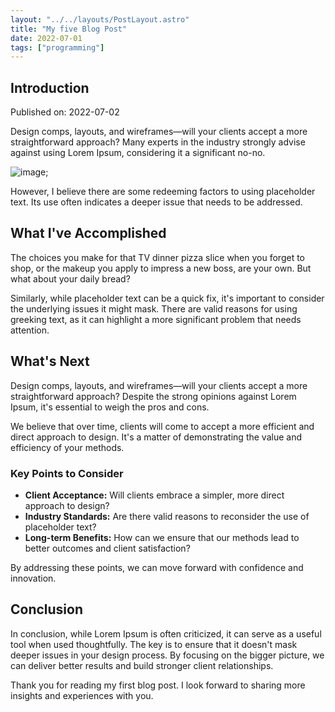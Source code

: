 ```yaml
---
layout: "../../layouts/PostLayout.astro"
title: "My five Blog Post"
date: 2022-07-01
tags: ["programming"]
---
```


## Introduction

Published on: 2022-07-02

Design comps, layouts, and wireframes—will your clients accept a more straightforward approach? Many experts in the industry strongly advise against using Lorem Ipsum, considering it a significant no-no.

![image](https://docs.astro.build/assets/rose.webp);

However, I believe there are some redeeming factors to using placeholder text. Its use often indicates a deeper issue that needs to be addressed.

## What I've Accomplished

The choices you make for that TV dinner pizza slice when you forget to shop, or the makeup you apply to impress a new boss, are your own. But what about your daily bread?

Similarly, while placeholder text can be a quick fix, it's important to consider the underlying issues it might mask. There are valid reasons for using greeking text, as it can highlight a more significant problem that needs attention.

## What's Next

Design comps, layouts, and wireframes—will your clients accept a more straightforward approach? Despite the strong opinions against Lorem Ipsum, it's essential to weigh the pros and cons.

We believe that over time, clients will come to accept a more efficient and direct approach to design. It's a matter of demonstrating the value and efficiency of your methods.

### Key Points to Consider

- **Client Acceptance:** Will clients embrace a simpler, more direct approach to design?
- **Industry Standards:** Are there valid reasons to reconsider the use of placeholder text?
- **Long-term Benefits:** How can we ensure that our methods lead to better outcomes and client satisfaction?

By addressing these points, we can move forward with confidence and innovation.

## Conclusion

In conclusion, while Lorem Ipsum is often criticized, it can serve as a useful tool when used thoughtfully. The key is to ensure that it doesn't mask deeper issues in your design process. By focusing on the bigger picture, we can deliver better results and build stronger client relationships.

Thank you for reading my first blog post. I look forward to sharing more insights and experiences with you.
